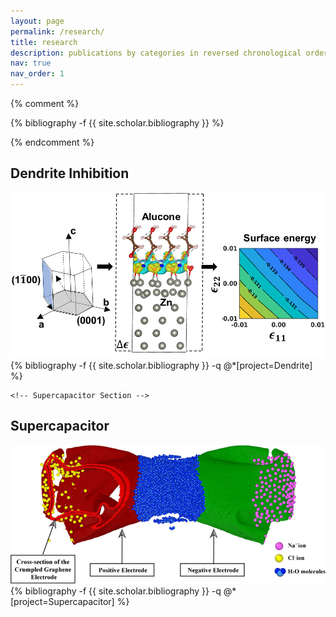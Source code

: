 ```yaml
---
layout: page
permalink: /research/
title: research
description: publications by categories in reversed chronological order. 
nav: true
nav_order: 1
---
```



<!-- _pages/publications.md -->
{% comment %}
<div class="publications">

{% bibliography -f {{ site.scholar.bibliography }} %}

</div>
{% endcomment %}

<div class="publications">

  <!-- Dendrite Inhibition Section -->
  <h2>Dendrite Inhibition</h2>
  <div class="row">
    <div class="col-md-3">
      <!-- Thumbnail for the project -->
      <img src="/assets/img/Alucone.jpeg" alt="Dendrite Inhibition" class="img-thumbnail">
    </div>
    <div class="col-md-9">
      <!-- List of related publications -->
          {% bibliography -f {{ site.scholar.bibliography }} -q @*[project=Dendrite] %}
    </div>
  </div>

    <!-- Supercapacitor Section -->
  <h2>Supercapacitor</h2>
  <div class="row">
    <div class="col-md-3">
      <!-- Thumbnail for the project -->
      <img src="/assets/img/supercapacitor.jpeg" alt="Supercapacitor" class="img-thumbnail">
    </div>
    <div class="col-md-9">
      <!-- List of related publications -->
          {% bibliography -f {{ site.scholar.bibliography }} -q @*[project=Supercapacitor] %}
    </div>
  </div>

  <!-- Repeat for other projects -->
